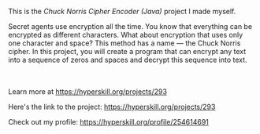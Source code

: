 This is the *Chuck Norris Cipher Encoder (Java)* project I made myself.


<p>Secret agents use encryption all the time. You know that everything can be encrypted as different characters. What about encryption that uses only one character and space? This method has a name — the Chuck Norris cipher. In this project, you will create a program that can encrypt any text into a sequence of zeros and spaces and decrypt this sequence into text.</p><br/><br/>Learn more at <a href="https://hyperskill.org/projects/293?utm_source=ide&utm_medium=ide&utm_campaign=ide&utm_content=project-card">https://hyperskill.org/projects/293</a>

Here's the link to the project: https://hyperskill.org/projects/293

Check out my profile: https://hyperskill.org/profile/254614691